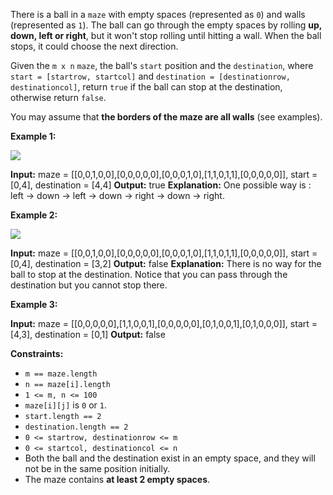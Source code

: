 There is a ball in a `maze` with empty spaces (represented as `0`) and walls (represented as `1`). The ball can go through the empty spaces by rolling **up, down, left or right**, but it won't stop rolling until hitting a wall. When the ball stops, it could choose the next direction.

Given the `m x n` `maze`, the ball's `start` position and the `destination`, where `start = [startrow, startcol]` and `destination = [destinationrow, destinationcol]`, return `true` if the ball can stop at the destination, otherwise return `false`.

You may assume that **the borders of the maze are all walls** (see examples).

**Example 1:**

![](https://assets.leetcode.com/uploads/2021/03/31/maze1-1-grid.jpg)

**Input:** maze = \[\[0,0,1,0,0\],\[0,0,0,0,0\],\[0,0,0,1,0\],\[1,1,0,1,1\],\[0,0,0,0,0\]\], start = \[0,4\], destination = \[4,4\]
**Output:** true
**Explanation:** One possible way is : left -> down -> left -> down -> right -> down -> right.

**Example 2:**

![](https://assets.leetcode.com/uploads/2021/03/31/maze1-2-grid.jpg)

**Input:** maze = \[\[0,0,1,0,0\],\[0,0,0,0,0\],\[0,0,0,1,0\],\[1,1,0,1,1\],\[0,0,0,0,0\]\], start = \[0,4\], destination = \[3,2\]
**Output:** false
**Explanation:** There is no way for the ball to stop at the destination. Notice that you can pass through the destination but you cannot stop there.

**Example 3:**

**Input:** maze = \[\[0,0,0,0,0\],\[1,1,0,0,1\],\[0,0,0,0,0\],\[0,1,0,0,1\],\[0,1,0,0,0\]\], start = \[4,3\], destination = \[0,1\]
**Output:** false

**Constraints:**

*   `m == maze.length`
*   `n == maze[i].length`
*   `1 <= m, n <= 100`
*   `maze[i][j]` is `0` or `1`.
*   `start.length == 2`
*   `destination.length == 2`
*   `0 <= startrow, destinationrow <= m`
*   `0 <= startcol, destinationcol <= n`
*   Both the ball and the destination exist in an empty space, and they will not be in the same position initially.
*   The maze contains **at least 2 empty spaces**.